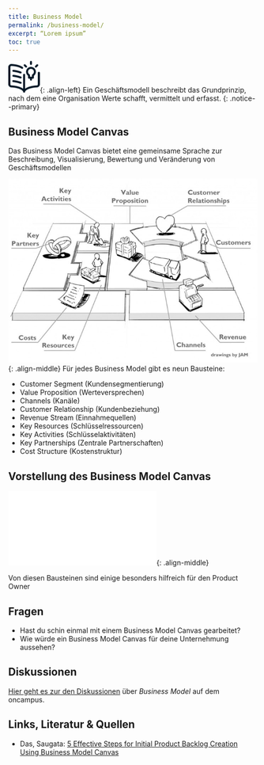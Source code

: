 ```yaml
---
title: Business Model
permalink: /business-model/
excerpt: “Lorem ipsum”
toc: true
---
```




![image-left][image-1]{: .align-left}
Ein Geschäftsmodell beschreibt das Grundprinzip, nach dem eine Organisation  Werte schafft, vermittelt und erfasst.
{: .notice--primary}

## Business Model Canvas

Das Business Model Canvas bietet eine gemeinsame Sprache zur Beschreibung, Visualisierung, Bewertung und Veränderung von Geschäftsmodellen

![image-left][image-2]{: .align-middle}
Für jedes Business Model gibt es neun Bausteine:

* Customer Segment (Kundensegmentierung)
* Value Proposition (Werteversprechen)
* Channels (Kanäle)
* Customer Relationship (Kundenbeziehung)
* Revenue Stream (Einnahmequellen)
* Key Resources (Schlüsselressourcen)
* Key Activities (Schlüsselaktivitäten)
* Key Partnerships (Zentrale Partnerschaften)
* Cost Structure (Kostenstruktur)

## Vorstellung des Business Model Canvas
![image-left][image-3]{: .align-middle}

Von diesen Bausteinen sind einige besonders hilfreich für den Product Owner
## Fragen

* Hast du schin einmal mit einem Business Model Canvas gearbeitet?
* Wie würde ein Business Model Canvas für deine Unternehmung aussehen?

## Diskussionen

[Hier geht es zur den Diskussionen][1] über *Business Model* auf dem oncampus.

## Links, Literatur & Quellen

* Das, Saugata: [5 Effective Steps for Initial Product Backlog Creation Using Business Model Canvas][2] 



[1]:	https://www.oncampus.de/course/weiterbildung/moocs/apomooc/section-2/47626-handbuch-business-model "oncampus Forum zu Business Model"
[2]:	https://www.saugatadas.net/post/5-effective-steps-for-initial-product-backlog-creation-using-business-model-canvas

[image-1]:	/assets/images/read-light-idea.png
[image-2]:	/assets/images/bmcanvas-basic.jpg
[image-3]:	/assets/images/bmc_viveo.html

 

